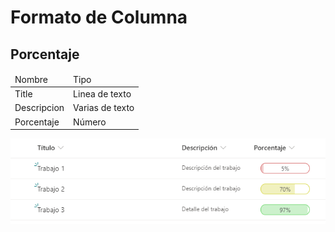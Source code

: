 <h1>Formato de Columna</h1>
<h2>Porcentaje</h2>

<table>
    <thead>
        <tr>
            <td>Nombre</td>
            <td>Tipo</td>
        </tr>
    </thead>
    <tbody>
        <tr>
            <td>Title</td>
            <td>Linea de texto</td>
        </tr>
        <tr>
            <td>Descripcion</td>
            <td>Varias de texto</td>
        </tr>
        <tr>
            <td>Porcentaje</td>
            <td>Número</td>
        </tr>
    </body>
</table>

<img src="Porcentaje.png" />
